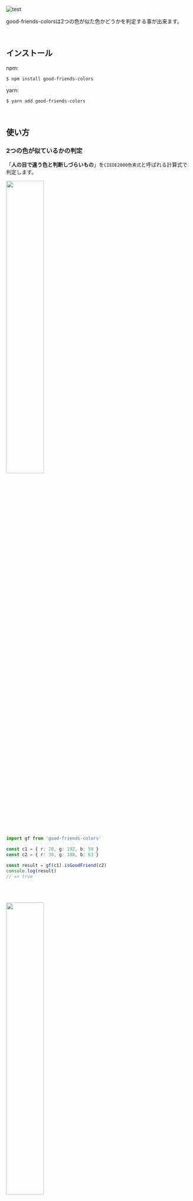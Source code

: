 

![test](https://github.com/yuki-takara/good-friends-colors/actions/workflows/test.yml/badge.svg)

good-friends-colorsは2つの色が似た色かどうかを判定する事が出来ます。

<br/>

## インストール

npm:

```bash
$ npm install good-friends-colors
```


yarn:

```bash
$ yarn add good-friends-colors
```

<br/>

## 使い方

### 2つの色が似ているかの判定

「**人の目で違う色と判断しづらいもの**」を`CIEDE2000色素式`と呼ばれる計算式で判定します。

<img src="https://user-images.githubusercontent.com/10525280/125183223-b6acbe00-e24f-11eb-86f1-c0c60880cce7.jpg" width="45%" />

```ts
import gf from 'good-friends-colors'

const c1 = { r: 20, g: 192, b: 59 }
const c2 = { r: 30, g: 188, b: 63 }

const result = gf(c1).isGoodFriend(c2)
console.log(result)
// => true
```

<br/><br/>

<img src="https://user-images.githubusercontent.com/10525280/125183222-b6142780-e24f-11eb-8cc2-db3bf682f1d2.jpg" width="45%" />

```ts
import gf from 'good-friends-colors'

const c1 = { r: 20, g: 192, b: 59 }
const c2 = { r: 255, g: 188, b: 63 }

const result = gf(c1).isGoodFriend(c2)
console.log(result)
// => false
```

<br/>


### 2つの色の差を求める

2つの色の差を求めます。  
こちらでも`CIEDE2000色素式`を使用しています。

<img src="https://user-images.githubusercontent.com/10525280/125183223-b6acbe00-e24f-11eb-86f1-c0c60880cce7.jpg" width="45%" />

```ts
import gf from 'good-friends-colors'

const c1 = { r: 20, g: 192, b: 59 }
const c2 = { r: 30, g: 188, b: 63 }

const result = gf(c1).diff(c2)
console.log(result)
// => 1.238409519990517
```

<br/><br/>

<img src="https://user-images.githubusercontent.com/10525280/125183222-b6142780-e24f-11eb-8cc2-db3bf682f1d2.jpg" width="45%" />

```ts
import gf from 'good-friends-colors'

const c1 = { r: 20, g: 192, b: 59 }
const c2 = { r: 255, g: 188, b: 63 }

const result = gf(c1).diff(c2)
console.log(result)
// => 40.10746575803398
```

<br/>

### オプション

似た色かを判定する際の許容値を変更出来ます。

`default: 2`

<img src="https://user-images.githubusercontent.com/10525280/125183221-b4e2fa80-e24f-11eb-9b84-f75261592b6c.jpg" width="45%" />

```ts
import gf from 'good-friends-colors'

const c1 = { r: 20, g: 192, b: 59 }
const c2 = { r: 5, g: 192, b: 120 }

const diff = gf(c1).diff(c2)
console.log(diff)
// => 9.302586534325725


const result1 = gf(c1).isGoodFriend(c2)
console.log(result1)
// => false

const result2 = gf(c1).isGoodFriend(c2, 10)
console.log(result2)
// => true
```

